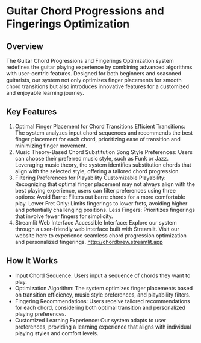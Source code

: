 # Guitar Chord Progressions and Fingerings Optimization

## Overview

The Guitar Chord Progressions and Fingerings Optimization system redefines the guitar playing experience by combining advanced algorithms with user-centric features. Designed for both beginners and seasoned guitarists, our system not only optimizes finger placements for smooth chord transitions but also introduces innovative features for a customized and enjoyable learning journey.

## Key Features

1. Optimal Finger Placement for Chord Transitions
Efficient Transitions: The system analyzes input chord sequences and recommends the best finger placement for each chord, prioritizing ease of transition and minimizing finger movement.
2. Music Theory-Based Chord Substitution
Song Style Preferences: Users can choose their preferred music style, such as Funk or Jazz. Leveraging music theory, the system identifies substitution chords that align with the selected style, offering a tailored chord progression.
3. Filtering Preferences for Playability
Customizable Playability: Recognizing that optimal finger placement may not always align with the best playing experience, users can filter preferences using three options:
Avoid Barre: Filters out barre chords for a more comfortable play.
Lower Fret Only: Limits fingerings to lower frets, avoiding higher and potentially challenging positions.
Less Fingers: Prioritizes fingerings that involve fewer fingers for simplicity.
4. Streamlit Web Interface
Accessible Interface: Explore our system through a user-friendly web interface built with Streamlit. Visit our website here to experience seamless chord progression optimization and personalized fingerings.
http://chordbrew.streamlit.app


## How It Works
* Input Chord Sequence: Users input a sequence of chords they want to play.
* Optimization Algorithm: The system optimizes finger placements based on transition efficiency, music style preferences, and playability filters.
* Fingering Recommendations: Users receive tailored recommendations for each chord, considering both optimal transition and personalized playing preferences.
* Customized Learning Experience: Our system adapts to user preferences, providing a learning experience that aligns with individual playing styles and comfort levels.
